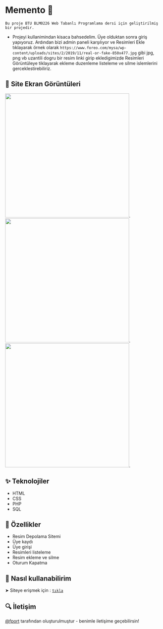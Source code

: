 <h1 align="left">Memento 📸</h1>

`Bu proje BTU BLM0226 Web Tabanlı Programlama dersi için geliştirilmiş bir projedir.`
- Projeyi kullanimindan kisaca bahsedelim. Üye olduktan sonra giriş yapıyoruz. Ardından bizi admin paneli karşılıyor ve Resimleri Ekle tıklayarak örnek olarak `https://www.foreo.com/mysa/wp-content/uploads/sites/2/2019/11/real-or-fake-850x477.jpg` gibi jpg, png vb uzantili dogru bir resim linki girip ekledigimizde Resimleri Görüntüleye tiklayarak ekleme duzenleme listeleme ve silme islemlerini gerceklestirebiliriz.

## 📸 Site Ekran Görüntüleri

<img src="https://user-images.githubusercontent.com/56169582/122462380-329f4780-cfbd-11eb-8fd3-6096cd2c8249.png" width="400px" height="auto">. 
<img src="https://user-images.githubusercontent.com/56169582/122462387-34690b00-cfbd-11eb-8c8e-f919f54b9625.png" width="400px" height="auto">. 
<img src="https://user-images.githubusercontent.com/56169582/122462389-3501a180-cfbd-11eb-92ab-ccc0e59c7da5.png" width="400px" height="auto">. 

## ✨ Teknolojiler

- HTML
- CSS
- PHP
- SQL

## 🎉 Özellikler

- Resim Depolama Sitemi
- Üye kaydı
- Üye girişi
- Resimleri listeleme
- Resim ekleme ve silme
- Oturum Kapatma

## 🚨 Nasıl kullanabilirim

➤ Siteye erişmek için : [`tıkla`](http://memento.6te.net/)


## 🔍️ İletişim
[@fport](https://portakal.dev/) tarafından oluşturulmuştur - benimle iletişime geçebilirsin!
